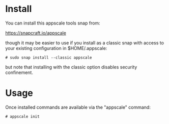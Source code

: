 # Install

You can install this appscale tools snap from:

  https://snapcraft.io/appscale

though it may be easier to use if you install as a classic snap with access to your existing configuration in $HOME/.appscale:

```
# sudo snap install --classic appscale
```

but note that installing with the classic option disables security confinement.


# Usage

Once installed commands are available via the "appscale" command:

```
# appscale init
```


